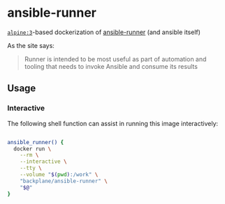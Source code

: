 # ansible-runner

[`alpine:3`](https://hub.docker.com/_/alpine/)-based dockerization of [ansible-runner](https://ansible-runner.readthedocs.io) (and ansible itself)


As the site says:

> Runner is intended to be most useful as part of automation and tooling that needs to invoke Ansible and consume its results

## Usage

### Interactive

The following shell function can assist in running this image interactively:

```sh

ansible_runner() {
  docker run \
    --rm \
    --interactive \
    --tty \
    --volume "$(pwd):/work" \
    "backplane/ansible-runner" \
    "$@"
}

```
